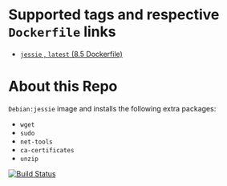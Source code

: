 # Supported tags and respective `Dockerfile` links

- [ `jessie` , `latest` (8.5 Dockerfile)](https://github.com/vla/docker-debian/blob/master/Dockerfile)

# About this Repo

`Debian:jessie` image and installs the following extra packages:

- `wget`
- `sudo`
- `net-tools`
- `ca-certificates`
- `unzip`

[![Build Status](https://travis-ci.org/vla/docker-debian.svg?branch=master)](https://travis-ci.org/vla/docker-debian)